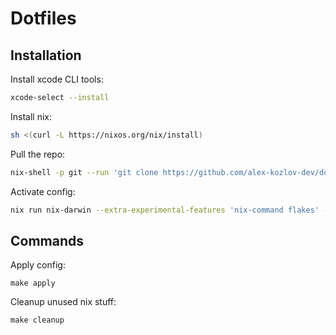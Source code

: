 # Dotfiles

## Installation

Install xcode CLI tools:

```bash
xcode-select --install
```

Install nix:

```bash
sh <(curl -L https://nixos.org/nix/install)
```

Pull the repo:

```bash
nix-shell -p git --run 'git clone https://github.com/alex-kozlov-dev/dotfiles.git ~/.dotfiles'
```

Activate config:

```bash
nix run nix-darwin --extra-experimental-features 'nix-command flakes' -- switch --flake ~/.dotfiles#mac
```

## Commands

Apply config:

```
make apply
```

Cleanup unused nix stuff:

```
make cleanup
```
